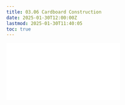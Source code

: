 ```yaml
---
title: 03.06 Cardboard Construction
date: 2025-01-30T12:00:00Z
lastmod: 2025-01-30T11:40:05
toc: true
---
```


![Link to included file content](../../../../making/cardboard-construction.md)
